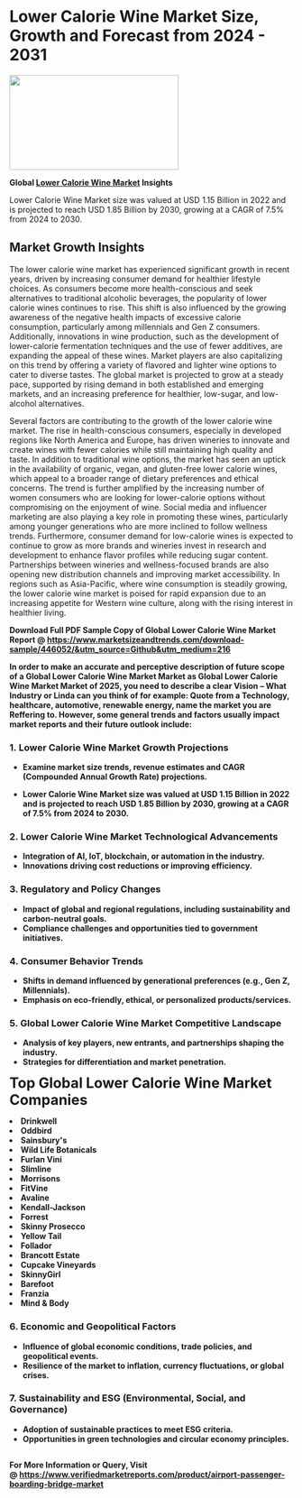 <H1>Lower Calorie Wine Market Size, Growth and Forecast from 2024 - 2031</H1><img class="aligncenter size-medium wp-image-584254" src="https://thirdeyenews.in/wp-content/uploads/2024/09/Global-Market-Research-300x168.jpeg" alt="" width="300" height="168" /><p><strong>Global&nbsp;<a href="https://www.marketsizeandtrends.com/download-sample/446052/&amp;utm_source=Github&utm_medium=216">Lower Calorie Wine Market</a> Insights</strong></p><p>Lower Calorie Wine Market size was valued at USD 1.15 Billion in 2022 and is projected to reach USD 1.85 Billion by 2030, growing at a CAGR of 7.5% from 2024 to 2030.</p><p><h2>Market Growth Insights</h2> <p>The lower calorie wine market has experienced significant growth in recent years, driven by increasing consumer demand for healthier lifestyle choices. As consumers become more health-conscious and seek alternatives to traditional alcoholic beverages, the popularity of lower calorie wines continues to rise. This shift is also influenced by the growing awareness of the negative health impacts of excessive calorie consumption, particularly among millennials and Gen Z consumers. Additionally, innovations in wine production, such as the development of lower-calorie fermentation techniques and the use of fewer additives, are expanding the appeal of these wines. Market players are also capitalizing on this trend by offering a variety of flavored and lighter wine options to cater to diverse tastes. The global market is projected to grow at a steady pace, supported by rising demand in both established and emerging markets, and an increasing preference for healthier, low-sugar, and low-alcohol alternatives.</p> <p><strong></strong></p> <p>Several factors are contributing to the growth of the lower calorie wine market. The rise in health-conscious consumers, especially in developed regions like North America and Europe, has driven wineries to innovate and create wines with fewer calories while still maintaining high quality and taste. In addition to traditional wine options, the market has seen an uptick in the availability of organic, vegan, and gluten-free lower calorie wines, which appeal to a broader range of dietary preferences and ethical concerns. The trend is further amplified by the increasing number of women consumers who are looking for lower-calorie options without compromising on the enjoyment of wine. Social media and influencer marketing are also playing a key role in promoting these wines, particularly among younger generations who are more inclined to follow wellness trends. Furthermore, consumer demand for low-calorie wines is expected to continue to grow as more brands and wineries invest in research and development to enhance flavor profiles while reducing sugar content. Partnerships between wineries and wellness-focused brands are also opening new distribution channels and improving market accessibility. In regions such as Asia-Pacific, where wine consumption is steadily growing, the lower calorie wine market is poised for rapid expansion due to an increasing appetite for Western wine culture, along with the rising interest in healthier living. <p><strong></p><p><span class=""><strong>Download Full PDF Sample Copy of Global Lower Calorie Wine Market Report</strong> @ <a href="https://www.marketsizeandtrends.com/download-sample/446052/&amp;utm_source=Github&utm_medium=216" target="_blank">https://www.marketsizeandtrends.com/download-sample/446052/&amp;utm_source=Github&utm_medium=216</a></span></p><p>In order to make an accurate and perceptive description of future scope of a Global&nbsp;Lower Calorie Wine Market Market as Global&nbsp;Lower Calorie Wine Market Market of 2025, you need to describe a clear Vision &ndash; What Industry or Linda can you think of for example: Quote from a Technology, healthcare, automotive, renewable energy, name the market you are Reffering to. However, some general trends and factors usually impact market reports and their future outlook include:</p><h3>1.&nbsp;<strong>Lower Calorie Wine Market Growth Projections</strong></h3><ul><li>Examine market size trends, revenue estimates and CAGR (Compounded Annual Growth Rate) projections.</li><li><p>Lower Calorie Wine Market size was valued at USD 1.15 Billion in 2022 and is projected to reach USD 1.85 Billion by 2030, growing at a CAGR of 7.5% from 2024 to 2030.</p></li></ul><h3>2.&nbsp;<strong>Lower Calorie Wine Market Technological Advancements</strong></h3><ul><li>Integration of AI, IoT, blockchain, or automation in the industry.</li><li>Innovations driving cost reductions or improving efficiency.</li></ul><h3>3.&nbsp;<strong>Regulatory and Policy Changes</strong></h3><ul><li>Impact of global and regional regulations, including sustainability and carbon-neutral goals.</li><li>Compliance challenges and opportunities tied to government initiatives.</li></ul><h3>4.&nbsp;<strong>Consumer Behavior Trends</strong></h3><ul><li>Shifts in demand influenced by generational preferences (e.g., Gen Z, Millennials).</li><li>Emphasis on eco-friendly, ethical, or personalized products/services.</li></ul><h3>5.&nbsp;<strong>Global Lower Calorie Wine Market Competitive Landscape</strong></h3><ul><li>Analysis of key players, new entrants, and partnerships shaping the industry.</li><li>Strategies for differentiation and market penetration.</li></ul><p data-pm-slice="1 1 []"><span style="color: inherit; font-family: inherit; font-size: 25px;">Top Global Lower Calorie Wine Market Companies</span></p><div class="" data-test-id=""><p><li>Drinkwell</li><li> Oddbird</li><li> Sainsbury's</li><li> Wild Life Botanicals</li><li> Furlan Vini</li><li> Slimline</li><li> Morrisons</li><li> FitVine</li><li> Avaline</li><li> Kendall-Jackson</li><li> Forrest</li><li> Skinny Prosecco</li><li> Yellow Tail</li><li> Follador</li><li> Brancott Estate</li><li> Cupcake Vineyards</li><li> SkinnyGirl</li><li> Barefoot</li><li> Franzia</li><li> Mind & Body</li></p></div><h3>6.&nbsp;<strong>Economic and Geopolitical Factors</strong></h3><ul><li>Influence of global economic conditions, trade policies, and geopolitical events.</li><li>Resilience of the market to inflation, currency fluctuations, or global crises.</li></ul><h3>7.&nbsp;<strong>Sustainability and ESG (Environmental, Social, and Governance)</strong></h3><ul><li>Adoption of sustainable practices to meet ESG criteria.</li><li>Opportunities in green technologies and circular economy principles.</li></ul><h2><strong style="font-size: 14px;">For More Information or Query, Visit @&nbsp;</strong><a style="background-color: #ffffff; font-size: 14px;" href="https://www.marketsizeandtrends.com/report/lower-calorie-wine-market/" target="_blank">https://www.verifiedmarketreports.com/product/airport-passenger-boarding-bridge-market</a></h2>
